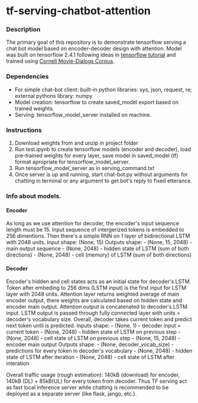 # tf-serving-chatbot-attention
### Description
The primary goal of this repository is to demonstrate tensorflow serving a chat bot model based on encoder-decoder design with attention. Model was built on tensorflow 2.4.1 following ideas in [tensorflow tutorial](https://www.tensorflow.org/tutorials/text/nmt_with_attention) and trained using [Cornell Movie-Dialogs Corpus](https://www.cs.cornell.edu/~cristian/Cornell_Movie-Dialogs_Corpus.html).
### Dependencies
- For simple chat-bot client: built-in python libraries: sys, json, request, re; external pythons library: numpy
- Model creation: tensorflow to create saved_model export based on trained weights.
- Serving: tensorflow_model_server installed on machine.
### Instructions
1. Download weights from <TBD-link> and unzip in project folder
2. Run test.ipynb to create tensorflow models (encoder and decoder), load pre-trained weights for every layer, save model in saved_model (tf) format apropriate for tensorflow_model_server.
3. Run tensorflow_model_server as in serving_command.txt
4. Once server is up and running, start chat-bot.py without arguments for chatting in terminal or any argument to get bot's reply to fixed etterance.
### Info about models.
#### Encoder
As long as we use attention for decoder, the encoder's input sequence length must be 15. Input sequence of intergerized tokens is embedded to 256 dimentions. Then there's a simple RNN on 1 layer of bidirectional LSTM with 2048 units.
Input shape: (None, 15)
Outputs shape: 
    - (None, 15, 2048) - main output sequence
    - (None, 2048) - hidden state of LSTM (sum of both directions)
    - (None, 2048) - cell (memory) of LSTM (sum of both directions)
#### Decoder
Encoder's hidden and cell states acts as an initial state for decoder's LSTM. Token <START> after embeding to 256 dims (LSTM input) is the first input for LSTM layer with 2048 units. Attention layer returns weighted average of main encoder output, there weights are calculated based on hidden state and encoder main output. Attention output is concatenated to decoder's LSTM input. LSTM output is passed through fully connected layer with units = decoder's vocabulary size.
Overall, decoder takes current token and predict next token until <END> is predicted.
Inputs shape:
    - (None, 1) - decoder input = current token
    - (None, 2048) - hidden state of LSTM on previous step
    - (None, 2048) - cell state of LSTM on previous step
    - (None, 15, 2048) - encoder main output
Outputs shape:
    - (None, decoder_vocab_size) - predictions for every token in decoder's vocabulary
    - (None, 2048) - hidden state of LSTM after iteration
    - (None, 2048) - cell state of LSTM after interation

Overall traffic usage (rough estimation): 140kB (download) for encoder, 140kB (DL) + 85kB(UL) for every token from decoder. Thus TF serving act as fast local inference server while chatting is recommended to be deployed as a separate server (like flask, jango, etc.).